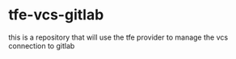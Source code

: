 # tfe-vcs-gitlab
this is a repository that will use the tfe provider to manage the vcs connection to gitlab

